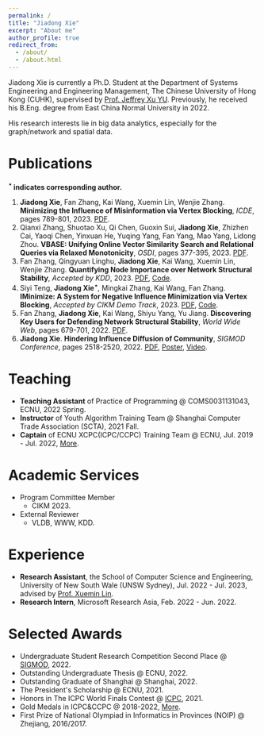 ```yaml
---
permalink: /
title: "Jiadong Xie"
excerpt: "About me"
author_profile: true
redirect_from: 
  - /about/
  - /about.html
---
```


Jiadong Xie is currently a Ph.D. Student at the Department of Systems Engineering and Engineering Management, The Chinese University of Hong Kong (CUHK), supervised by [Prof. Jeffrey Xu YU](https://www.se.cuhk.edu.hk/people/academic-staff/prof-yu-xu-jeffrey/).
Previously, he received his B.Eng. degree from East China Normal University in 2022.

His research interests lie in big data analytics, especially for the graph/network and spatial data.


Publications
======
**$^\star$ indicates corresponding author.**

1. **Jiadong Xie**, Fan Zhang, Kai Wang, Xuemin Lin, Wenjie Zhang. **Minimizing the Influence of Misinformation via Vertex Blocking**, *ICDE*, pages 789-801, 2023. [PDF](/files/paper/%5Bicde23%5DInfluence%20Minimization.pdf).
2. Qianxi Zhang, Shuotao Xu, Qi Chen, Guoxin Sui, **Jiadong Xie**, Zhizhen Cai, Yaoqi Chen, Yinxuan He, Yuqing Yang, Fan Yang, Mao Yang, Lidong Zhou. **VBASE: Unifying Online Vector Similarity Search and Relational Queries via Relaxed Monotonicity**, *OSDI*, pages 377-395, 2023. [PDF](/files/paper/%5Bosdi23%5Dmulti-topk.pdf).
3. Fan Zhang, Qingyuan Linghu, **Jiadong Xie**, Kai Wang, Xuemin Lin, Wenjie Zhang. **Quantifying Node Importance over Network Structural Stability**, *Accepted by KDD*, 2023. [PDF](/files/paper/%5Bkdd23%5Dnode-importance.pdf), [Code](https://github.com/Xiejiadong/Quantifying-Node-Importance-over-Network-Structural-Stability).
4. Siyi Teng, **Jiadong Xie$^\star$**, Mingkai Zhang, Kai Wang, Fan Zhang. **IMinimize: A System for Negative Influence Minimization via Vertex Blocking**, *Accepted by CIKM Demo Track*, 2023. [PDF](/files/paper/%5Bcikm23%5DIMinimize--demo.pdf), [Code](https://github.com/Tsyxxxka/IMinimize).
5. Fan Zhang, **Jiadong Xie**, Kai Wang, Shiyu Yang, Yu Jiang. **Discovering Key Users for Defending Network Structural Stability**, *World Wide Web*, pages 679-701, 2022. [PDF](/files/paper/%5Bwwwj22%5Dcollapse%20coreness.pdf).
6. **Jiadong Xie**. **Hindering Influence Diffusion of Community**, *SIGMOD Conference*, pages 2518-2520, 2022. [PDF](/files/paper/%5Bsigmod22%5DHindering%20Influence%20Diffusion%20of%20Community.pdf), [Poster](/files/attachments/Jiadong_Xie_Poster.pdf), [Video](/files/attachments/Jiadong_Xie_pre_video.mp4).


Teaching
======

- **Teaching Assistant** of Practice of Programming @ COMS0031131043, ECNU, 2022 Spring.
- **Instructor** of Youth Algorithm Training Team @ Shanghai Computer Trade Association (SCTA), 2021 Fall.
- **Captain** of ECNU XCPC(ICPC/CCPC) Training Team @ ECNU, Jul. 2019 - Jul. 2022, [More](/competition/).


Academic Services
======
- Program Committee Member
  - CIKM 2023.
- External Reviewer
  - VLDB, WWW, KDD.


Experience
======
- **Research Assistant**, the School of Computer Science and Engineering, University of New South Wale (UNSW Sydney), Jul. 2022 - Jul. 2023, advised by [Prof. Xuemin Lin](http://www.cse.unsw.edu.au/~lxue/).
- **Research Intern**, Microsoft Research Asia, Feb. 2022 - Jun. 2022.

Selected Awards
======
- Undergraduate Student Research Competition Second Place @ [SIGMOD](/files/awards/Sigmod2022-certificate.pdf), 2022.
- Outstanding Undergraduate Thesis @ ECNU, 2022.
- Outstanding Graduate of Shanghai @ Shanghai, 2022.
- The President's Scholarship @ ECNU, 2021.
- Honors in The ICPC World Finals Contest @ [ICPC](/files/awards/2020-Invitational-PLACE.pdf), 2021.
- Gold Medals in ICPC&CCPC @ 2018-2022, [More](/competition/).
- First Prize of National Olympiad in Informatics in Provinces (NOIP) @ Zhejiang, 2016/2017.